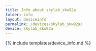 ```yaml
---
title: Info about skylab_skw92a
folder: info
layout: deviceinfo
permalink: /devices/skylab_skw92a/
device: skylab_skw92a
---
```

{% include templates/device_info.md %}
